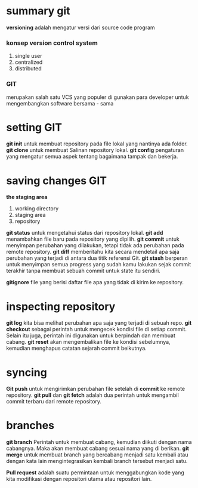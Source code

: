 # summary git

**versioning** adalah mengatur versi dari source code program

### konsep version control system

1. single user
2. centralized
3. distributed

### GIT

merupakan salah satu VCS yang populer di gunakan para developer untuk mengembangkan software bersama - sama

# setting GIT

**git init** untuk membuat repository pada file lokal yang nantinya ada folder.
**git clone** untuk membuat Salinan repository lokal.
**git config** pengaturan yang mengatur semua aspek tentang bagaimana tampak dan bekerja.

# saving changes GIT

**the staging area**

1. working directory
2. staging area
3. repository

**git status** untuk mengetahui status dari repository lokal.
**git add** menambahkan file baru pada repository yang dipilih.
**git commit** untuk menyimpan perubahan yang dilakukan, tetapi tidak ada perubahan pada remote repository.
**git diff** memberitahu kita secara mendetail apa saja perubahan yang terjadi di antara dua titik referensi Git.
**git stash** berperan untuk menyimpan semua progress yang sudah kamu lakukan sejak commit terakhir tanpa membuat sebuah commit untuk state itu sendiri.

**gitignore** file yang berisi daftar file apa yang tidak di kirim ke repository.

# inspecting repository

**git log** kita bisa melihat perubahan apa saja yang terjadi di sebuah repo.
**git checkout** sebagai perintah untuk mengecek kondisi file di setiap commit. Selain itu juga, perintah ini digunakan untuk berpindah dan membuat cabang.
**git reset** akan mengembalikan file ke kondisi sebelumnya, kemudian menghapus catatan sejarah commit beikutnya.

# syncing

**Git push** untuk mengirimkan perubahan file setelah di **commit** ke remote repository.
**git pull** dan **git fetch** adalah dua perintah untuk mengambil commit terbaru dari remote repository.

# branches

**git branch** Perintah untuk membuat cabang, kemudian diikuti dengan nama cabangnya. Maka akan membuat cabang sesuai nama yang di berikan.
**git merge** untuk membuat branch yang bercabang menjadi satu kembali atau dengan kata lain mengintegrasikan kembali branch tersebut menjadi satu.

**Pull request** adalah suatu permintaan untuk menggabungkan kode yang kita modifikasi dengan repositori utama atau repositori lain.
